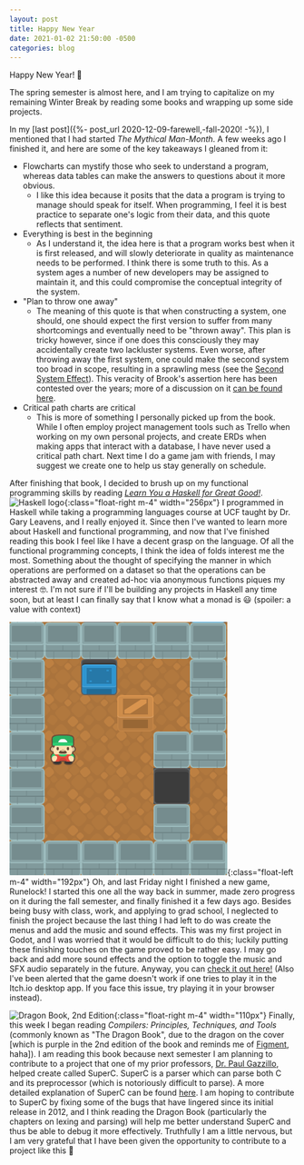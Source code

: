 ```yaml
---
layout: post
title: Happy New Year
date: 2021-01-02 21:50:00 -0500
categories: blog
---
```

Happy New Year! 🎊

The spring semester is almost here, and I am trying to capitalize on my
remaining Winter Break by reading some books and wrapping up some side projects.

In my [last post]({%- post_url 2020-12-09-farewell,-fall-2020! -%}),
I mentioned that I had started _The Mythical Man-Month_.
A few weeks ago I finished it, and here are some of the key takeaways
I gleaned from it:
- Flowcharts can mystify those who seek to understand a program,
whereas data tables can make the answers to questions about it more obvious.
    - I like this idea because it posits that the data a program is trying to
    manage should speak for itself. When programming, I feel it is best
    practice to separate one's logic from their data, and this quote reflects
    that sentiment.
- Everything is best in the beginning
  - As I understand it, the idea here is that a program works best when it is
  first released, and will slowly deteriorate in quality as maintenance needs
  to be performed. I think there is some truth to this. As a system ages a
  number of new developers may be assigned to maintain it, and this could
  compromise the conceptual integrity of the system.
- "Plan to throw one away"
  - The meaning of this quote is that when constructing a system, one should,
  one should expect the first version to suffer from many shortcomings and
  eventually need to be "thrown away". This plan is tricky however, since
  if one does this consciously they may accidentally create two lackluster
  systems. Even worse, after throwing away the first system, one could make
  the second system too broad in scope, resulting in a sprawling mess
  (see the [Second System Effect](https://wiki.c2.com/?SecondSystemEffect)).
  This veracity of Brook's assertion here has been contested over the years;
  more of a discussion on it [can be found here](https://wiki.c2.com/?PlanToThrowOneAway#:~:text=The%20idea%20of%20the%20plan,given%20the%20advantages%20of%20hindsight.).
- Critical path charts are critical
  - This is more of something I personally picked up from the book.
  While I often employ project management tools such as Trello when working
  on my own personal projects, and create ERDs when making apps that interact
  with a database, I have never used a critical path chart. Next time I do a
  game jam with friends, I may suggest we create one to help us stay generally
  on schedule.

After finishing that book, I decided to brush up on my functional programming
skills by reading [_Learn You a Haskell for Great Good!_](http://learnyouahaskell.com/).
![Haskell logo](https://upload.wikimedia.org/wikipedia/en/thumb/4/4d/Logo_of_the_Haskell_programming_language.svg/512px-Logo_of_the_Haskell_programming_language.svg.png){:class="float-right m-4" width="256px"}
I programmed in Haskell while taking a programming languages course at UCF
taught by Dr. Gary Leavens, and I really enjoyed it. Since then I've wanted to
learn more about Haskell and functional programming, and now that I've finished
reading this book I feel like I have a decent grasp on the language.
Of all the functional programming concepts, I think the idea of folds interest
me the most. Something about the thought of specifying the manner in which
operations are performed on a dataset so that the operations can be abstracted
away and created ad-hoc via anonymous functions piques my interest 🤓.
I'm not sure if I'll be building any projects in Haskell any time soon, but
at least I can finally say that I know what a monad is 😃
(spoiler: a value with context)

![Runelock screenshot](/assets/img/runelock.png){:class="float-left m-4" width="192px"}
Oh, and last Friday night I finished a new game, Runelock! I started this one
all the way back in summer, made zero progress on it during the fall semester,
and finally finished it a few days ago. Besides being busy with class, work,
and applying to grad school, I neglected to finish the project because the last
thing I had left to do was create the menus and add the music
and sound effects. This was my first project in Godot, and I was worried that
it would be difficult to do this; luckily putting these finishing touches on
the game proved to be rather easy. I may go back and add more sound effects
and the option to toggle the music and SFX audio separately in the future.
Anyway, you can [check it out here!](https://lightwatch.itch.io/runelock)
(Also I've been alerted that the game doesn't work if one tries to play it in
the Itch.io desktop app. If you face this issue, try playing it in your browser
instead).

![Dragon Book, 2nd Edition](https://upload.wikimedia.org/wikipedia/en/thumb/a/a3/Purple_dragon_book_b.jpg/220px-Purple_dragon_book_b.jpg){:class="float-right m-4" width="110px"}
Finally, this week I began reading
_Compilers: Principles, Techniques, and Tools_ (commonly known as
"The Dragon Book", due to the dragon on the cover [which is purple in the
2nd edition of the book and reminds me of [Figment](https://i.pinimg.com/originals/b3/9c/f8/b39cf859d349bac149aab632310b8b99.png), haha]).
I am reading this book because next semester I am planning to contribute to
a project that one of my prior professors, [Dr. Paul Gazzillo](https://paulgazzillo.com/),
helped create called SuperC. SuperC is a parser which can parse
both C and its preprocessor (which is notoriously difficult to parse).
A more detailed explanation of SuperC can be found [here](https://paulgazzillo.com/papers/pldi12.pdf).
I am hoping to contribute to SuperC by fixing some of the bugs that have
lingered since its initial release in 2012, and I think reading the Dragon Book
(particularly the chapters on lexing and parsing) will help me better
understand SuperC and thus be able to debug it more effectively.
Truthfully I am a little nervous, but I am very grateful that I have
been given the opportunity to contribute to a project like this 🙂
